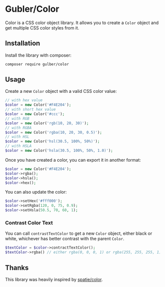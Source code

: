 # Gubler/Color

Color is a CSS color object library. It allows you to create a `Color` object and get multiple CSS color styles from it.

## Installation

Install the library with composer:

```bash
composer require gulber/color
```

## Usage

Create a new `Color` object with a valid CSS color value:

```php
// with hex value
$color = new Color('#F4E204');
// with short hex value
$color = new Color('#ccc');
// with RGB
$color = new Color('rgb(10, 20, 30)');
// with RGBA
$color = new Color('rgba(10, 20, 30, 0.5)');
// with HSL
$color = new Color('hsl(30.5, 100%, 50%)');
// with HSLA
$color = new Color('hsla(30.5, 100%, 50%, 1.0)');
```

Once you have created a color, you can export it in another format:

```php
$color = new Color('#F4E204');
$color->rgba();
$color->hsla();
$color->hex();
```

You can also update the color:

```php
$color->setHex('#fff000');
$color->setRgba(120, 0, 75, 0.9);
$color->setHsla(50.5, 70, 60, 1);
```

### Contrast Color Text

You can call `contrastTextColor` to get a new `Color` object, either black or white, whichever has better contrast with
the parent `Color`.

```php
$textColor = $color->contractTextColor();
$textColor->rgba() // either rgba(0, 0, 0, 1) or rgba(255, 255, 255, 1) 
```

## Thanks

This library was heavily inspired by [spatie/color](https://github.com/spatie/color).
